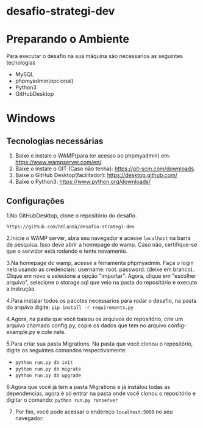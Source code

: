 # desafio-strategi-dev
# Preparando o Ambiente

Para executar o desafio na sua máquina são necessarios as seguintes tecnologias
* MySQL
* phpmyadmin(opcional)
* Python3
* GitHubDesktop

# Windows

## Tecnologias necessárias

1. Baixe e instale o WAMP(para ter acesso ao phpmyadmin) em: https://www.wampserver.com/en/.
2. Baixe o instale o GIT (Caso não tenha): https://git-scm.com/downloads.
3. Baixe o GitHub Desktop(facilitador): https://desktop.github.com/
4. Baixe o Python3: https://www.python.org/downloads/

## Configurações

1.No GitHubDesktop, clone o repositório do desafio.
```
https://github.com/h0landa/desafio-strategi-dev
```
2.Inicie o WAMP server, abra seu navegador e acesse `localhost` na barra de
pesquisa. Isso deve abrir a homepage do wamp. Caso não, certifique-se que o
servidor está rodando e tente novamente.

3.Na homepage do wamp, acesse a ferramenta phpmyadmin. Faça o login nela usando
as credenciais: username: root. password: (deixe em branco). Clique em novo e
selecione a opção "importar". Agora, clique em "escolher arquivo", selecione o
storage.sql que veio na pasta do repositório e execute a instrução.

4.Para instalar todos os pacotes necessarios para rodar o desafio, na pasta do arquivo digite:
```pip install -r requirements.py```

4.Agora, na pasta que você baixou os arquivos do repositório, crie um arquivo
chamado config.py, copie os dados que tem no arquivo config-example.py e cole nele.

5.Para criar sua pasta Migrations. Na pasta que você clonou o repositório, digite os seguintes comandos respectivamente: 
* `python run.py db init`
* `python run.py db migrate`
* `python run.py db upgrade`

6.Agora que você já tem a pasta Migrations e já instalou todas as dependencias, agora é só entrar na pasta onde você clonou o repositório e digitar o comando:
```python run.py runserver```

7. Por fim, você pode acessar o endereço `localhost:5000` no seu navegador:




